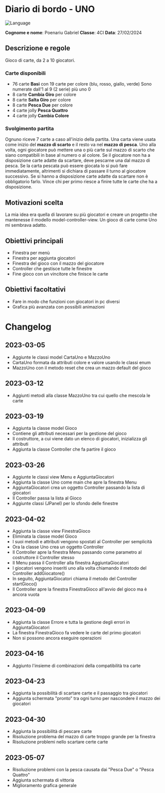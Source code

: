 # Diario di bordo - UNO

![Language](https://img.shields.io/badge/Language-Java-red?style=flat)

__Cognome e nome__: Poenariu Gabriel
__Classe__: 4CI
__Data__: 27/02/2024

## Descrizione e regole

Gioco di carte, da 2 a 10 giocatori.

### Carte disponibili

- 76 carte __Basi__ con 19 carte per colore (blu, rosso, giallo, verde)
  Sono numerate dall'1 al 9 (2 serie) più uno 0
- 8 carte __Cambia Giro__ per colore
- 8 carte __Salta Giro__ per colore
- 8 carte __Pesca Due__ per colore
- 4 carte jolly  __Pesca Quattro__
- 4 carte jolly __Cambia Colore__

### Svolgimento partita

Ognuno riceve 7 carte a caso all'inizio della partita.
Una carta viene usata come inizio del __mazzo di scarto__ e il resto va nel __mazzo di pesca__.
Uno alla volta, ogni giocatore può mettere una o più carte sul mazzo di scarto che siano compatibili in base al numero o al colore.
Se il giocatore non ha a disposizione carte adatte da scartare, deve pescarne una dal mazzo di pesca.
Se la carta pescata può essere giocata lo si può fare immediatamente, altrimenti si dichiara di passare il turno al giocatore successivo.
Se si hanno a disposizione carte adatte da scartare non è obbligatorio farlo.
Vince chi per primo riesce a finire tutte le carte che ha a disposizione.

## Motivazioni scelta

La mia idea era quella di lavorare su più giocatori e creare un progetto che mantenesse il modello model-controller-view.
Un gioco di carte come Uno mi sembrava adatto.

## Obiettivi principali

- Finestra per menù
- Finestra per aggiunta giocatori
- Finestra del gioco con il mazzo del giocatore
- Controller che gestisce tutte le finestre
- Fine gioco con un vincitore che finisce le carte

## Obiettivi facoltativi

- Fare in modo che funzioni con giocatori in pc diversi
- Grafica più avanzata con possibili animazioni

# Changelog

## 2023-03-05

- Aggiunte le classi model CartaUno e MazzoUno
- CartaUno formata da attributi colore e valore usando le classi enum
- MazzoUno con il metodo reset che crea un mazzo default del gioco

## 2023-03-12

- Aggiunti metodi alla classe MazzoUno tra cui quello che mescola le carte

## 2023-03-19

- Aggiunta la classe model Gioco
- Contiene gli attributi necessari per la gestione del gioco
- Il costruttore, a cui viene dato un elenco di giocatori, inizializza gli attributi
- Aggiunta la classe Controller che fa partire il gioco

## 2023-03-26

- Aggiunte le classi view Menu e AggiuntaGiocatori
- Aggiunta la classe Uno come main che apre la finestra Menu
- AggiuntaGiocatori crea un oggetto Controller passando la lista di giocatori
- Il Controller passa la lista al Gioco
- Aggiunte classi (JPanel) per lo sfondo delle finestre

## 2023-04-02

- Aggiunta la classe view FinestraGioco
- Eliminata la classe model Gioco
- I suoi metodi e attributi vengono spostati al Controller per semplicità
- Ora la classe Uno crea un oggetto Controller
- Il Controller apre la finestra Menu passando come parametro al costruttore il Controller stesso
- Il Menu passa il Controller alla finestra AggiuntaGiocatori
- I giocatori vengono inseriti uno alla volta chiamando il metodo del Controller addGiocatore()
- In seguito, AggiuntaGiocatori chiama il metodo del Controller startGioco()
- Il Controller apre la finestra FinestraGioco all'avvio del gioco ma è ancora vuota

## 2023-04-09

- Aggiunta la classe Errore e tutta la gestione degli errori in AggiuntaGiocatori
- La finestra FinestraGioco fa vedere le carte del primo giocatori
- Non si possono ancora eseguire operazioni

## 2023-04-16

- Aggiunto l'insieme di combinazioni della compatibilità tra carte

## 2023-04-23

- Aggiunta la possibilità di scartare carte e il passaggio tra giocatori
- Aggiunta schermata "pronto" tra ogni turno per nascondere il mazzo dei giocatori

## 2023-04-30

- Aggiunta la possibilità di pescare carte
- Risoluzione problema del mazzo di carte troppo grande per la finestra
- Risoluzione problemi nello scartare certe carte

## 2023-05-07

- Risoluzione problemi con la pesca causata dai "Pesca Due" o "Pesca Quattro"
- Aggiunta schermata di vittoria
- Miglioramento grafica generale
